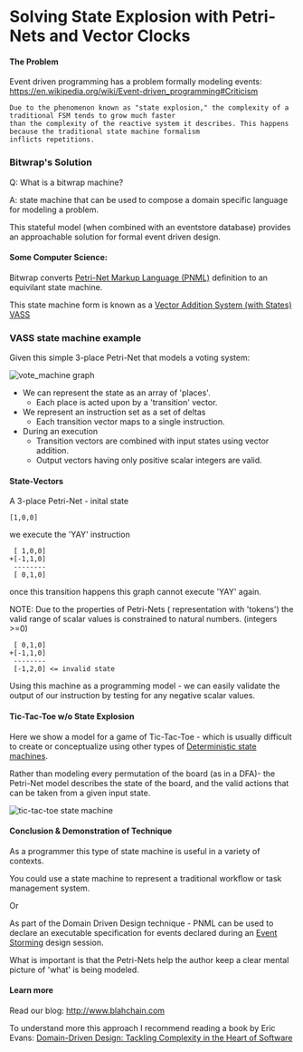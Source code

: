 # Solving State Explosion with Petri-Nets and Vector Clocks

#### The Problem

Event driven programming has a problem formally modeling events:
https://en.wikipedia.org/wiki/Event-driven_programming#Criticism

```
Due to the phenomenon known as "state explosion," the complexity of a traditional FSM tends to grow much faster
than the complexity of the reactive system it describes. This happens because the traditional state machine formalism
inflicts repetitions.

```

### Bitwrap's Solution

Q: What is a bitwrap machine? 

A: state machine that can be used to compose a domain specific language for modeling a problem.

This stateful model (when combined with an eventstore database) provides an approachable solution for formal event driven design.

#### Some Computer Science:

Bitwrap converts [Petri-Net Markup Language (PNML)](https://en.wikipedia.org/wiki/Petri_net) definition
to an equivilant state machine.

This state machine form is known as a [Vector Addition System (with States) VASS](https://en.wikipedia.org/wiki/Vector_addition_system)

### VASS state machine example

Given this simple 3-place Petri-Net that models a voting system:

![vote_machine graph](https://bitwrap.github.io/image/vote_machine.png)

* We can represent the state as an array of 'places'.
  * Each place is acted upon by a 'transition' vector.
* We represent an instruction set as a set of deltas
  * Each transition vector maps to a single instruction.
* During an execution
  * Transition vectors are combined with input states using vector addition.
  * Output vectors having only positive scalar integers are valid.

#### State-Vectors

A 3-place Petri-Net - inital state

```
[1,0,0]
```

we execute the 'YAY' instruction
```
 [ 1,0,0]
+[-1,1,0]
 --------
 [ 0,1,0]
```

once this transition happens this graph cannot execute 'YAY' again.


NOTE: Due to the properties of Petri-Nets ( representation with 'tokens')
the valid range of scalar values is constrained to natural numbers. (integers >=0)

```
 [ 0,1,0]
+[-1,1,0]
 --------
 [-1,2,0] <= invalid state
```

Using this machine as a programming model -
we can easily validate the output of our instruction by testing for any negative scalar values.

#### Tic-Tac-Toe w/o State Explosion

Here we show a model for a game of  Tic-Tac-Toe - which is usually difficult to create or conceptualize using 
other types of [Deterministic state machines](https://en.wikipedia.org/wiki/Deterministic_finite_automaton).

Rather than modeling every permutation of the board (as in a DFA)- the Petri-Net model describes the state of the board, and the valid
actions that can be taken from a given input state.

![tic-tac-toe state machine](https://bitwrap.github.io/image/octothorpe.png)

#### Conclusion & Demonstration of Technique

As a programmer this type of state machine is useful in a variety of contexts.

You could use a state machine to represent a traditional workflow or task management system.

Or 

As part of the Domain Driven Design technique - PNML can be used to declare an executable specification for events declared
during an [Event Storming](https://en.wikipedia.org/wiki/Event_Storming) design session.

What is important is that the Petri-Nets help the author keep a clear mental picture of 'what' is being modeled.


#### Learn more

Read our blog: http://www.blahchain.com

To understand more this approach I recommend reading a book by Eric Evans:
[Domain-Driven Design: Tackling Complexity in the Heart of Software](https://www.amazon.com/gp/product/0321125215)

